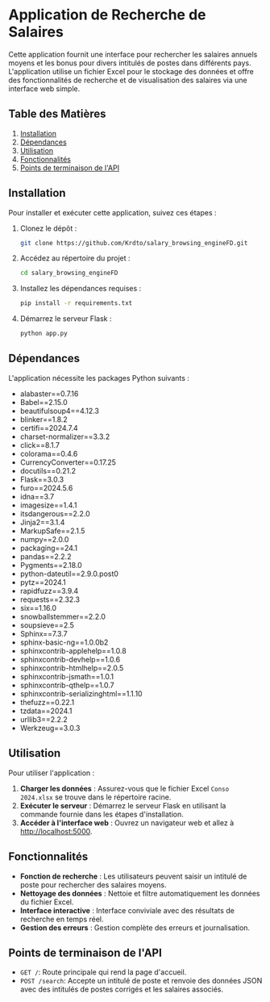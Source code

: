 # Application de Recherche de Salaires

Cette application fournit une interface pour rechercher les salaires annuels moyens et les bonus pour divers intitulés de postes dans différents pays. L'application utilise un fichier Excel pour le stockage des données et offre des fonctionnalités de recherche et de visualisation des salaires via une interface web simple.

## Table des Matières

1. [Installation](#installation)
2. [Dépendances](#dépendances)
3. [Utilisation](#utilisation)
4. [Fonctionnalités](#fonctionnalités)
5. [Points de terminaison de l'API](#points-de-terminaison-de-lapi)

## Installation

Pour installer et exécuter cette application, suivez ces étapes :

1. Clonez le dépôt :
   ```bash
   git clone https://github.com/Krdto/salary_browsing_engineFD.git
   ```
2. Accédez au répertoire du projet :
   ```bash
   cd salary_browsing_engineFD
   ```
3. Installez les dépendances requises :
   ```bash
   pip install -r requirements.txt
   ```
4. Démarrez le serveur Flask :
   ```bash
   python app.py
   ```

## Dépendances

L'application nécessite les packages Python suivants :

- alabaster==0.7.16
- Babel==2.15.0
- beautifulsoup4==4.12.3
- blinker==1.8.2
- certifi==2024.7.4
- charset-normalizer==3.3.2
- click==8.1.7
- colorama==0.4.6
- CurrencyConverter==0.17.25
- docutils==0.21.2
- Flask==3.0.3
- furo==2024.5.6
- idna==3.7
- imagesize==1.4.1
- itsdangerous==2.2.0
- Jinja2==3.1.4
- MarkupSafe==2.1.5
- numpy==2.0.0
- packaging==24.1
- pandas==2.2.2
- Pygments==2.18.0
- python-dateutil==2.9.0.post0
- pytz==2024.1
- rapidfuzz==3.9.4
- requests==2.32.3
- six==1.16.0
- snowballstemmer==2.2.0
- soupsieve==2.5
- Sphinx==7.3.7
- sphinx-basic-ng==1.0.0b2
- sphinxcontrib-applehelp==1.0.8
- sphinxcontrib-devhelp==1.0.6
- sphinxcontrib-htmlhelp==2.0.5
- sphinxcontrib-jsmath==1.0.1
- sphinxcontrib-qthelp==1.0.7
- sphinxcontrib-serializinghtml==1.1.10
- thefuzz==0.22.1
- tzdata==2024.1
- urllib3==2.2.2
- Werkzeug==3.0.3

## Utilisation

Pour utiliser l'application :

1. **Charger les données** : Assurez-vous que le fichier Excel `Conso 2024.xlsx` se trouve dans le répertoire racine.
2. **Exécuter le serveur** : Démarrez le serveur Flask en utilisant la commande fournie dans les étapes d'installation.
3. **Accéder à l'interface web** : Ouvrez un navigateur web et allez à [http://localhost:5000](http://localhost:5000).

## Fonctionnalités

- **Fonction de recherche** : Les utilisateurs peuvent saisir un intitulé de poste pour rechercher des salaires moyens.
- **Nettoyage des données** : Nettoie et filtre automatiquement les données du fichier Excel.
- **Interface interactive** : Interface conviviale avec des résultats de recherche en temps réel.
- **Gestion des erreurs** : Gestion complète des erreurs et journalisation.

## Points de terminaison de l'API

- `GET /`: Route principale qui rend la page d'accueil.
- `POST /search`: Accepte un intitulé de poste et renvoie des données JSON avec des intitulés de postes corrigés et les salaires associés.
